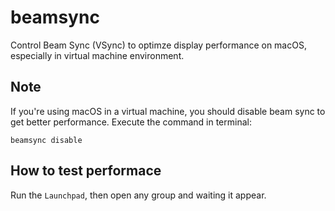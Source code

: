 # beamsync

Control Beam Sync (VSync) to optimze display performance on macOS, especially in virtual machine environment.

## Note

If you're using macOS in a virtual machine, you should disable beam sync to get better performance. Execute the command in terminal:

`
beamsync disable
`
## How to test performace

Run the `Launchpad`, then open any group and waiting it appear.
